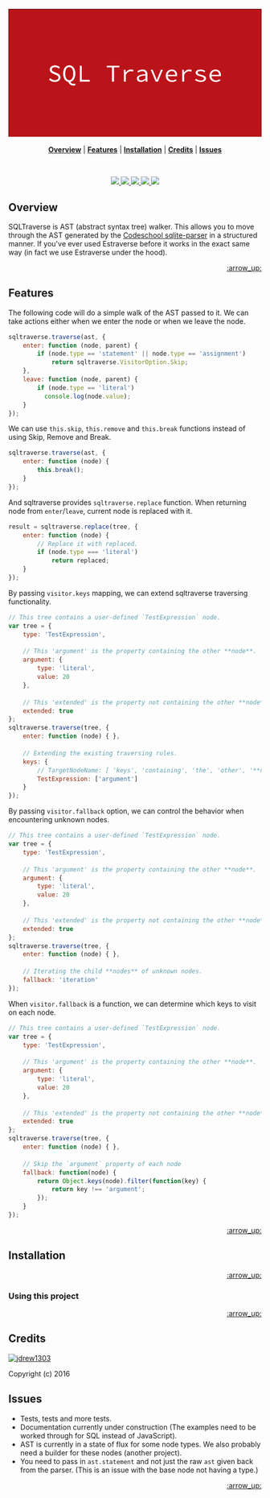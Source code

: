 <p align="center">
  <a name="brand" href="#">
    <img src="./docs/sql_traverse_logo.png">
  </a>
</p>

<p align="center">
  <b><a href="#overview">Overview</a></b>
  |
  <b><a href="#features">Features</a></b>
  |
  <b><a href="#installation">Installation</a></b>
  |
  <b><a href="#credits">Credits</a></b>
  |
  <b><a href="#issues">Issues</a></b>
</p>

<br>

<p align="center">
  <a href="https://sqlast.herokuapp.com/"> 
    <img src="https://sqlast.herokuapp.com/badge.svg" alt=" "> 
  </a>
  <a href="https://travis-ci.org/jdrew1303/sqltraverse"> 
    <img src="https://img.shields.io/travis/jdrew1303/sqltraverse.svg?style=flat-square" alt=" "> 
  </a>
  <a href="./LICENSE"> 
    <img src="http://img.shields.io/badge/license-BSD%202%20Clause-blue.svg?style=flat-square" alt=" "> 
  </a>
  <a href=""> 
    <img src="https://img.shields.io/badge/platform-Browser%20%7C%20Node.js-808080.svg?style=flat-square" alt=" "> 
  </a>
  <a href="https://travis-ci.org/jdrew1303/sqltraverse"> 
    <img src="https://img.shields.io/badge/documentation-below-green.svg?style=flat-square" alt=" "> 
  </a>
</p>

## Overview

SQLTraverse is AST (abstract syntax tree) walker. This allows you to move through the AST generated by the [Codeschool sqlite-parser](https://github.com/codeschool/sqlite-parser/) in a structured manner. If you've ever used Estraverse before it works in the exact same way (in fact we use Estraverse under the hood).

<p align="right"><a href="#top">:arrow_up:</a></p>

## Features
The following code will do a simple walk of the AST passed to it. We can take actions either when we enter the node or when we leave the node.

```javascript
sqltraverse.traverse(ast, {
    enter: function (node, parent) {
        if (node.type == 'statement' || node.type == 'assignment')
            return sqltraverse.VisitorOption.Skip;
    },
    leave: function (node, parent) {
        if (node.type == 'literal')
          console.log(node.value);
    }
});
```

We can use `this.skip`, `this.remove` and `this.break` functions instead of using Skip, Remove and Break.

```javascript
sqltraverse.traverse(ast, {
    enter: function (node) {
        this.break();
    }
});
```

And sqltraverse provides `sqltraverse.replace` function. When returning node from `enter`/`leave`, current node is replaced with it.

```javascript
result = sqltraverse.replace(tree, {
    enter: function (node) {
        // Replace it with replaced.
        if (node.type === 'literal')
            return replaced;
    }
});
```

By passing `visitor.keys` mapping, we can extend sqltraverse traversing functionality.

```javascript
// This tree contains a user-defined `TestExpression` node.
var tree = {
    type: 'TestExpression',

    // This 'argument' is the property containing the other **node**.
    argument: {
        type: 'literal',
        value: 20
    },

    // This 'extended' is the property not containing the other **node**.
    extended: true
};
sqltraverse.traverse(tree, {
    enter: function (node) { },

    // Extending the existing traversing rules.
    keys: {
        // TargetNodeName: [ 'keys', 'containing', 'the', 'other', '**node**' ]
        TestExpression: ['argument']
    }
});
```

By passing `visitor.fallback` option, we can control the behavior when encountering unknown nodes.

```javascript
// This tree contains a user-defined `TestExpression` node.
var tree = {
    type: 'TestExpression',

    // This 'argument' is the property containing the other **node**.
    argument: {
        type: 'literal',
        value: 20
    },

    // This 'extended' is the property not containing the other **node**.
    extended: true
};
sqltraverse.traverse(tree, {
    enter: function (node) { },

    // Iterating the child **nodes** of unknown nodes.
    fallback: 'iteration'
});
```

When `visitor.fallback` is a function, we can determine which keys to visit on each node.

```javascript
// This tree contains a user-defined `TestExpression` node.
var tree = {
    type: 'TestExpression',

    // This 'argument' is the property containing the other **node**.
    argument: {
        type: 'literal',
        value: 20
    },

    // This 'extended' is the property not containing the other **node**.
    extended: true
};
sqltraverse.traverse(tree, {
    enter: function (node) { },

    // Skip the `argument` property of each node
    fallback: function(node) {
        return Object.keys(node).filter(function(key) {
            return key !== 'argument';
        });
    }
});
```
<p align="right"><a href="#top">:arrow_up:</a></p>

## Installation

<p align="right"><a href="#top">:arrow_up:</a></p>

### Using this project

<p align="right"><a href="#top">:arrow_up:</a></p>

## Credits

[![jdrew1303](https://avatars0.githubusercontent.com/u/2535432?v=3&s=40)](https://twitter.com/intent/follow?screen_name=j_drew1303 "Follow @j_drew1303 on Twitter")

Copyright (c) 2016

## Issues
- Tests, tests and more tests.
- Documentation currently under construction (The examples need to be worked through for SQL instead of JavaScript).
- AST is currently in a state of flux for some node types. We also probably need a builder for these nodes (another project).
- You need to pass in `ast.statement` and not just the raw `ast` given back from the parser. (This is an issue with the base node not having a type.)

<p align="right"><a href="#top">:arrow_up:</a></p>